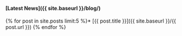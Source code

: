 #### [Latest News]({{ site.baseurl }}/blog/)

{% for post in site.posts limit:5 %}* [{{ post.title }}]({{ site.baseurl }}/{{ post.url }})
{% endfor %}
